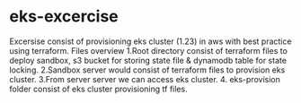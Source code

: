 # eks-excercise
Excersise consist of provisioning eks cluster (1.23) in aws with best practice using terraform.
Files overview
1.Root directory consist of terraform files to deploy sandbox, s3 bucket for storing state file & dynamodb table for state locking.
2.Sandbox server would consist of terraform files to provision eks cluster.
3.From server server we can access eks cluster.
4. eks-provision folder consist of eks cluster provisioning tf files.



